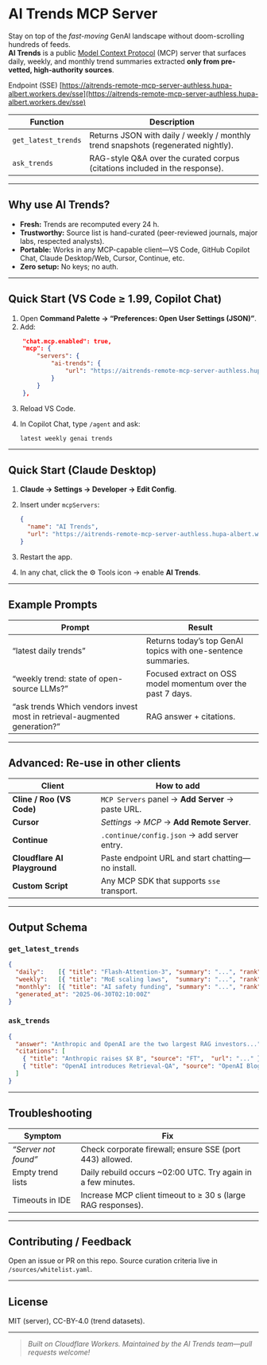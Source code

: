 
# AI Trends MCP Server

Stay on top of the *fast-moving* GenAI landscape without doom-scrolling hundreds of feeds.  
**AI Trends** is a public [Model Context Protocol](https://github.com/microsoft/mcp) (MCP) server that surfaces daily, weekly, and monthly trend summaries extracted **only from pre-vetted, high-authority sources**.


Endpoint (SSE)
[https://aitrends-remote-mcp-server-authless.hupa-albert.workers.dev/sse](https://aitrends-remote-mcp-server-authless.hupa-albert.workers.dev/sse)



| Function        | Description                                                                      |
|-----------------|----------------------------------------------------------------------------------|
| `get_latest_trends` | Returns JSON with daily / weekly / monthly trend snapshots (regenerated nightly). |
| `ask_trends`        | RAG-style Q&A over the curated corpus (citations included in the response).        |

---

## Why use AI Trends?

* **Fresh:** Trends are recomputed every 24 h.  
* **Trustworthy:** Source list is hand-curated (peer-reviewed journals, major labs, respected analysts).  
* **Portable:** Works in any MCP-capable client—VS Code, GitHub Copilot Chat, Claude Desktop/Web, Cursor, Continue, etc.  
* **Zero setup:** No keys; no auth.

---

## Quick Start (VS Code ≥ 1.99, Copilot Chat)

1. Open **Command Palette → “Preferences: Open User Settings (JSON)”**.  
2. Add:

```json
    "chat.mcp.enabled": true,
    "mcp": {
        "servers": {
            "ai-trends": {
                "url": "https://aitrends-remote-mcp-server-authless.hupa-albert.workers.dev/sse"
            }
        }
    },
````

3. Reload VS Code.
4. In Copilot Chat, type `/agent` and ask:

   ```
   latest weekly genai trends
   ```

---

## Quick Start (Claude Desktop)

1. **Claude → Settings → Developer → Edit Config**.
2. Insert under `mcpServers`:

   ```json
   {
     "name": "AI Trends",
     "url": "https://aitrends-remote-mcp-server-authless.hupa-albert.workers.dev/sse"
   }
   ```
3. Restart the app.
4. In any chat, click the ⚙️ Tools icon → enable **AI Trends**.

---

## Example Prompts

| Prompt                                                                    | Result                                                        |
| ------------------------------------------------------------------------- | ------------------------------------------------------------- |
| “latest daily trends”                                                     | Returns today’s top GenAI topics with one-sentence summaries. |
| “weekly trend: state of open-source LLMs?”                                | Focused extract on OSS model momentum over the past 7 days.   |
| “ask trends Which vendors invest most in retrieval-augmented generation?” | RAG answer + citations.                                       |

---

## Advanced: Re-use in other clients

| Client                       | How to add                                        |
| ---------------------------- | ------------------------------------------------- |
| **Cline / Roo (VS Code)**    | `MCP Servers` panel → **Add Server** → paste URL. |
| **Cursor**                   | *Settings → MCP* → **Add Remote Server**.         |
| **Continue**                 | `.continue/config.json` → add server entry.       |
| **Cloudflare AI Playground** | Paste endpoint URL and start chatting—no install. |
| **Custom Script**            | Any MCP SDK that supports `sse` transport.        |

---

## Output Schema

### `get_latest_trends`

```json
{
  "daily":    [{ "title": "Flash-Attention-3", "summary": "...", "rank": 1 }, ...],
  "weekly":   [{ "title": "MoE scaling laws",  "summary": "...", "rank": 1 }, ...],
  "monthly":  [{ "title": "AI safety funding", "summary": "...", "rank": 1 }, ...],
  "generated_at": "2025-06-30T02:10:00Z"
}
```

### `ask_trends`

```json
{
  "answer": "Anthropic and OpenAI are the two largest RAG investors...",
  "citations": [
    { "title": "Anthropic raises $X B", "source": "FT",  "url": "..." },
    { "title": "OpenAI introduces Retrieval-QA", "source": "OpenAI Blog", "url": "..." }
  ]
}
```

---

## Troubleshooting

| Symptom              | Fix                                                           |
| -------------------- | ------------------------------------------------------------- |
| *“Server not found”* | Check corporate firewall; ensure SSE (port 443) allowed.      |
| Empty trend lists    | Daily rebuild occurs \~02:00 UTC. Try again in a few minutes. |
| Timeouts in IDE      | Increase MCP client timeout to ≥ 30 s (large RAG responses).  |

---

## Contributing / Feedback

Open an issue or PR on this repo.
Source curation criteria live in `/sources/whitelist.yaml`.

---

## License

MIT (server), CC-BY-4.0 (trend datasets).

---

> *Built on Cloudflare Workers. Maintained by the AI Trends team—pull requests welcome!*

```
```
